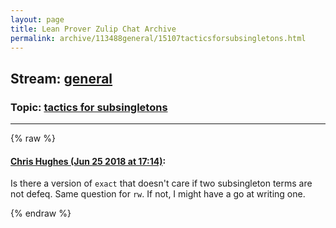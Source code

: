 ```yaml
---
layout: page
title: Lean Prover Zulip Chat Archive 
permalink: archive/113488general/15107tacticsforsubsingletons.html
---
```


## Stream: [general](index.html)
### Topic: [tactics for subsingletons](15107tacticsforsubsingletons.html)

---


{% raw %}
#### [ Chris Hughes (Jun 25 2018 at 17:14)](https://leanprover.zulipchat.com/#narrow/stream/113488-general/topic/tactics%20for%20subsingletons/near/128604841):
Is there a version of `exact` that doesn't care if two subsingleton terms are not defeq. Same question for `rw`. If not, I might have a go at writing one.


{% endraw %}
